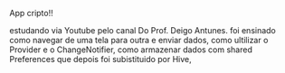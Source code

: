 App cripto!!

estudando via Youtube pelo canal Do Prof. Deigo Antunes.
 foi ensinado como navegar de uma tela para outra e enviar dados, como ultilizar o Provider e o ChangeNotifier, como armazenar dados com shared Preferences que depois foi subistituido por Hive, 
